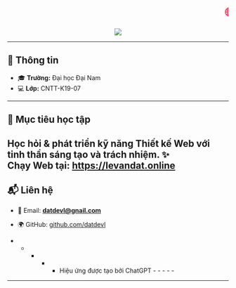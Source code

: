 <h1 align="center">
  <marquee behavior="scroll" direction="left" scrollamount="12">
    <span style="background: linear-gradient(to right, #ff416c, #ff4b2b); 
                 -webkit-background-clip: text; 
                 -webkit-text-fill-color: transparent;">
      🌐 2025_FIT4014_Thiết Kế Web
    </span>
  </marquee>
</h1>

<p align="center">
  <img src="https://readme-typing-svg.herokuapp.com?size=24&color=FF4B2B&center=true&vCenter=true&width=600&lines=👋+Xin+chào!;Mình+là+Lê+Văn+Đạt;SBD:+1971020090" />
</p>

---

## 🏫 Thông tin
- 🎓 **Trường:** Đại học Đại Nam  
- 💻 **Lớp:** CNTT-K19-07  

---

## 🚀 Mục tiêu học tập
Học hỏi & phát triển kỹ năng **Thiết kế Web** với tinh thần sáng tạo và trách nhiệm. ✨  
Chạy Web tại: https://levandat.online
---

## 📬 Liên hệ
- 📧 Email: **datdevl@gnail.com**  
- 🌍 GitHub: [github.com/datdevl](https://github.com/datdevl)  
 
- - - - - Hiệu ứng được tạo bởi ChatGPT - - - - -
---
